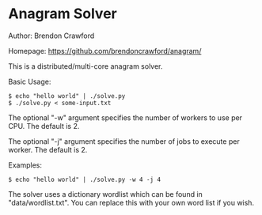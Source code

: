 Anagram Solver
==============

Author: Brendon Crawford

Homepage: https://github.com/brendoncrawford/anagram/

This is a distributed/multi-core anagram solver.

Basic Usage:

    $ echo "hello world" | ./solve.py
    $ ./solve.py < some-input.txt

The optional "-w" argument specifies the number of
workers to use per CPU. The default is 2.

The optional "-j" argument specifies the number of
jobs to execute per worker. The default is 2.

Examples:

    $ echo "hello world" | ./solve.py -w 4 -j 4

The solver uses a dictionary wordlist which can be found
in "data/wordlist.txt". You can replace this with your own
word list if you wish.
